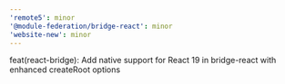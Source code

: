 ```yaml
---
'remote5': minor
'@module-federation/bridge-react': minor
'website-new': minor
---
```


feat(react-bridge): Add native support for React 19 in bridge-react with enhanced createRoot options
